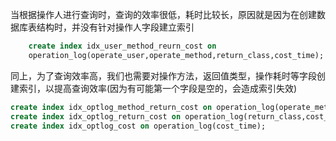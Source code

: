 当根据操作人进行查询时，查询的效率很低，耗时比较长，原因就是因为在创建数据库表结构时，并没有针对操作人字段建立索引
```sql
	create index idx_user_method_reurn_cost on
	operation_log(operate_user,operate_method,return_class,cost_time);
```
同上，为了查询效率高，我们也需要对操作方法，返回值类型，操作耗时等字段创建索引，以提高查询效率(因为有可能第一个字段是空的，会造成索引失效)
```sql
create index idx_optlog_method_return_cost on operation_log(operate_method,return_class,cost_time);
create index idx_optlog_return_cost on operation_log(return_class,cost_time);
create index idx_optlog_cost on operation_log(cost_time);
```